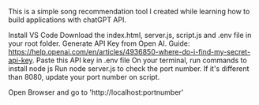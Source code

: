 This is a simple song recommendation tool I created while learning how to build applications with chatGPT API.



Install VS Code
Download the index.html, server.js, script.js and .env file in your root folder.
Generate API Key from Open AI. Guide: https://help.openai.com/en/articles/4936850-where-do-i-find-my-secret-api-key. Paste this API key in .env file
On your terminal, run commands to install node js
Run node server.js to check the port number. If it's different than 8080, update your port number on script.

Open Browser and go to 'http://localhost:portnumber'

